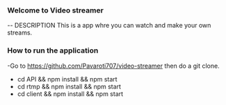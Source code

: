 ### Welcome to Video streamer

-- DESCRIPTION
This is a app whre you can watch and make your own streams.

### How to run the application

-Go to https://github.com/Pavaroti707/video-streamer
then do a git clone.

- cd API && npm install && npm start
- cd rtmp && npm install && npm start
- cd client && npm install && npm start

###
